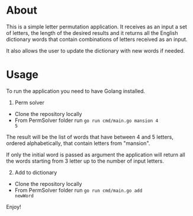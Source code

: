 # About
This is a simple letter permutation application. It receives as an input a set of letters, the length of the desired results and it returns all the English dictionary words that contain combinations of letters received as an input.

It also allows the user to update the dictionary with new words if needed.

# Usage
To run the application you need to have Golang installed.
1. Perm solver
- Clone the repository locally
- From PermSolver folder run <code>go run cmd/main.go mansion 4 5</code>

The result will be the list of words that have between 4 and 5 letters, ordered alphabetically, that contain letters from "mansion".

If only the initial word is passed as argument the application will return all the words starting from 3 letter up to the number of input letters.

2. Add to dictionary
- Clone the repository locally
- From PermSolver folder run <code>go run cmd/main.go add newWord</code>

Enjoy!
